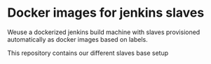 # Docker images for jenkins slaves

Weuse a dockerized jenkins build machine with slaves provisioned automatically as docker images based on labels.

This repository contains our different slaves base setup

